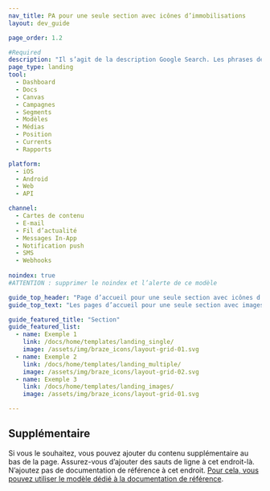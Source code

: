 ```yaml
---
nav_title: PA pour une seule section avec icônes d’immobilisations
layout: dev_guide

page_order: 1.2

#Required
description: "Il s’agit de la description Google Search. Les phrases de plus de 160 caractères seront tronquées… soyez concis !"
page_type: landing
tool:
  - Dashboard
  - Docs
  - Canvas
  - Campagnes
  - Segments
  - Modèles
  - Médias
  - Position
  - Currents
  - Rapports

platform:
  - iOS
  - Android
  - Web
  - API

channel:
  - Cartes de contenu
  - E-mail
  - Fil d’actualité
  - Messages In-App
  - Notification push
  - SMS
  - Webhooks
  
noindex: true
#ATTENTION : supprimer le noindex et l’alerte de ce modèle

guide_top_header: "Page d’accueil pour une seule section avec icônes d’immobilisations"
guide_top_text: "Les pages d’accueil pour une seule section avec images sont idéales pour les grandes sections dont les pages sont peu voire pas divisées. Ce modèle-là utilise le paramètre de mise en page YAML « featured » ('layout: dev_guide'), qui vous permet d’ajouter des informations complémentaires en bas de la page. Si vous avez besoin de plus de sections, utilisez la page d’accueil multisection à l’aide du paramètre de mise en page YAML 'dev_guide'."

guide_featured_title: "Section"
guide_featured_list:
  - name: Exemple 1
    link: /docs/home/templates/landing_single/
    image: /assets/img/braze_icons/layout-grid-01.svg
  - name: Exemple 2
    link: /docs/home/templates/landing_multiple/
    image: /assets/img/braze_icons/layout-grid-02.svg
  - name: Exemple 3
    link: /docs/home/templates/landing_images/
    image: /assets/img/braze_icons/layout-grid-01.svg

---
```


## Supplémentaire

Si vous le souhaitez, vous pouvez ajouter du contenu supplémentaire au bas de la page. Assurez-vous d’ajouter des sauts de ligne à cet endroit-là. N’ajoutez pas de documentation de référence à cet endroit. [Pour cela, vous pouvez utiliser le modèle dédié à la documentation de référence]({{site.baseurl}}/home/templates/reference/).

<br>

<br>
